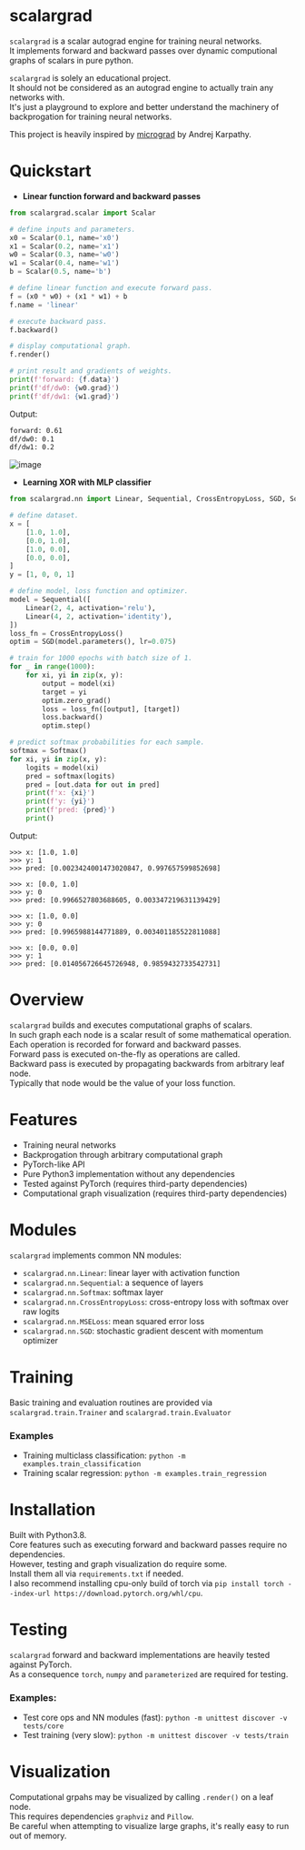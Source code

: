 # scalargrad
`scalargrad` is a scalar autograd engine for training neural networks.  
It implements forward and backward passes over dynamic computional graphs of scalars in pure python.  

`scalargrad` is solely an educational project.  
It should not be considered as an autograd engine to actually train any networks with.    
It's just a playground to explore and better understand the machinery of backprogation for training neural networks.

This project is heavily inspired by [micrograd](https://github.com/karpathy/micrograd) by Andrej Karpathy.

# Quickstart
- __Linear function forward and backward passes__
```python
from scalargrad.scalar import Scalar

# define inputs and parameters.
x0 = Scalar(0.1, name='x0')
x1 = Scalar(0.2, name='x1')
w0 = Scalar(0.3, name='w0')
w1 = Scalar(0.4, name='w1')
b = Scalar(0.5, name='b')

# define linear function and execute forward pass.
f = (x0 * w0) + (x1 * w1) + b
f.name = 'linear'

# execute backward pass.
f.backward()

# display computational graph.
f.render()

# print result and gradients of weights.
print(f'forward: {f.data}')
print(f'df/dw0: {w0.grad}')
print(f'df/dw1: {w1.grad}')
```
Output:
```bash
forward: 0.61
df/dw0: 0.1
df/dw1: 0.2
```
![image](examples/linear.png)

- __Learning XOR with MLP classifier__
```python
from scalargrad.nn import Linear, Sequential, CrossEntropyLoss, SGD, Softmax

# define dataset.
x = [
    [1.0, 1.0],
    [0.0, 1.0],
    [1.0, 0.0],
    [0.0, 0.0],
]
y = [1, 0, 0, 1]

# define model, loss function and optimizer.
model = Sequential([
    Linear(2, 4, activation='relu'),
    Linear(4, 2, activation='identity'),
])
loss_fn = CrossEntropyLoss()
optim = SGD(model.parameters(), lr=0.075)

# train for 1000 epochs with batch size of 1.
for _ in range(1000):
    for xi, yi in zip(x, y):
        output = model(xi)
        target = yi
        optim.zero_grad()
        loss = loss_fn([output], [target])
        loss.backward()
        optim.step()

# predict softmax probabilities for each sample.
softmax = Softmax()
for xi, yi in zip(x, y):
    logits = model(xi)
    pred = softmax(logits)
    pred = [out.data for out in pred]
    print(f'x: {xi}')
    print(f'y: {yi}')
    print(f'pred: {pred}')
    print()
```
Output:
```
>>> x: [1.0, 1.0]
>>> y: 1
>>> pred: [0.0023424001473020847, 0.997657599852698]

>>> x: [0.0, 1.0]
>>> y: 0
>>> pred: [0.9966527803688605, 0.003347219631139429]

>>> x: [1.0, 0.0]
>>> y: 0
>>> pred: [0.9965988144771889, 0.003401185522811088]

>>> x: [0.0, 0.0]
>>> y: 1
>>> pred: [0.014056726645726948, 0.9859432733542731]
```
# Overview
`scalargrad` builds and executes computational graphs of scalars.  
In such graph each node is a scalar result of some mathematical operation.  
Each operation is recorded for forward and backward passes.  
Forward pass is executed on-the-fly as operations are called.  
Backward pass is executed by propagating backwards from arbitrary leaf node.  
Typically that node would be the value of your loss function.  

# Features
- Training neural networks
- Backprogation through arbitrary computational graph
- PyTorch-like API
- Pure Python3 implementation without any dependencies
- Tested against PyTorch (requires third-party dependencies)
- Computational graph visualization (requires third-party dependencies)

# Modules
`scalargrad` implements common NN modules:
- `scalargrad.nn.Linear`: linear layer with activation function
- `scalargrad.nn.Sequential`: a sequence of layers
- `scalargrad.nn.Softmax`: softmax layer
- `scalargrad.nn.CrossEntropyLoss`: cross-entropy loss with softmax over raw logits
- `scalargrad.nn.MSELoss`: mean squared error loss 
- `scalargrad.nn.SGD`: stochastic gradient descent with momentum optimizer

# Training
Basic training and evaluation routines are provided via `scalargrad.train.Trainer` and `scalargrad.train.Evaluator`  
### Examples
- Training multiclass classification: `python -m examples.train_classification`
- Training scalar regression: `python -m examples.train_regression`

# Installation
Built with Python3.8.  
Core features such as executing forward and backward passes require no dependencies.  
However, testing and graph visualization do require some.  
Install them all via `requirements.txt` if needed.  
I also recommend installing cpu-only build of torch via `pip install torch --index-url https://download.pytorch.org/whl/cpu`.

# Testing
`scalargrad` forward and backward implementations are heavily tested against PyTorch.  
As a consequence `torch`, `numpy` and `parameterized` are required for testing.  

### Examples:
- Test core ops and NN modules (fast): `python -m unittest discover -v tests/core`
- Test training (very slow): `python -m unittest discover -v tests/train`

# Visualization
Computational grpahs may be visualized by calling `.render()` on a leaf node.    
This requires dependencies `graphviz` and `Pillow`.  
Be careful when attempting to visualize large graphs, it's really easy to run out of memory.   
